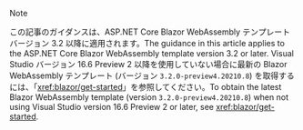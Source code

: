 > [!NOTE]
> <span data-ttu-id="99d8a-101">この記事のガイダンスは、ASP.NET Core Blazor WebAssembly テンプレート バージョン 3.2 以降に適用されます。</span><span class="sxs-lookup"><span data-stu-id="99d8a-101">The guidance in this article applies to the ASP.NET Core Blazor WebAssembly template version 3.2 or later.</span></span> <span data-ttu-id="99d8a-102">Visual Studio バージョン 16.6 Preview 2 以降を使用していない場合に最新の Blazor WebAssembly テンプレート (バージョン `3.2.0-preview4.20210.8`) を取得するには、「<xref:blazor/get-started>」を参照してください。</span><span class="sxs-lookup"><span data-stu-id="99d8a-102">To obtain the latest Blazor WebAssembly template (version `3.2.0-preview4.20210.8`) when not using Visual Studio version 16.6 Preview 2 or later, see <xref:blazor/get-started>.</span></span>
